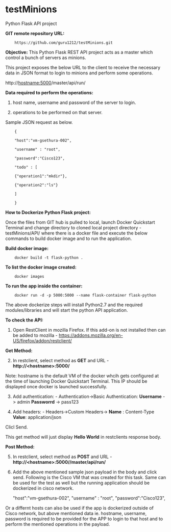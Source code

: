 # testMinions
Python Flask API project

**GIT remote repository URL:**

		https://github.com/guru1212/testMinions.git

**Objective:** This Python Flask REST API project acts as a master which control a bunch of servers as minions.

This project exposes the below URL to the client to receive the necessary data in JSON format to login to minions and perform some operations.

http://<hostname:5000>/master/api/run/

**Data required to perform the operations:**

1) host name, username and password of the server to login.

2) operations to be performed on that server.

Sample JSON request as below.


		{

		"host":"vm-gsethura-002",

		"username" : "root",

		"password":"Cisco123",

		"todo" : [

		{"operation1":"mkdir"},

		{"operation2":"ls"}

		]

		}

**How to Dockerize Python Flask project:**

Once the files from GIT hub is pulled to local, launch Docker Quickstart Terminal and change directory to cloned local project directory - testMinions/API/ where there is a docker file and execute the below commands to build docker image and to run the application.

**Build docker image:** 

		docker build -t flask-python .

**To list the docker image created:** 

		docker images

**To run the app inside the container:** 

		docker run -d -p 5000:5000 --name flask-container flask-python

The above dockerize steps will install Python2.7 and the required modules/libraries and will start the python API application.

**To check the API:**
1) Open RestClient in mozilla Firefox. If this add-on is not installed then can be added to mozilla - https://addons.mozilla.org/en-US/firefox/addon/restclient/

**Get Method:**

2) In restclient, select method as **GET** and URL - **http://\<hostname\>:5000/**

  Note: hostname is the default VM of the docker whcih gets configured at the time of launching Docker Quickstart Terminal. This IP should be displayed once docker is launched successfully. 

3) Add authentication: - Authentication->Basic Authentication: **Username** -> admin **Passworrd** -> pass123

4) Add headers: - Headers->Custom Headers-> **Name** : Content-Type **Value**: application/json

Clicl Send.

This get method will just display **Hello World** in restclients response body.

**Post Method:**

5) In restclient, select method as **POST** and URL - **http://\<hostname\>:5000//master/api/run/**

6) Add the above mentioned sample json payload in the body and click send. Following is the Cisco VM that was created for this task. Same can be used for the test as well but the running application should be dockerized in cisco network.

  	"host":"vm-gsethura-002",
	"username" : "root",
	"password":"Cisco123",

Or a differnt hosts can also be used if the app is dockerized outside of Cisco network, but above mentioned data ie. hostname, username, password is required to be provided for the APP to login to that host and to perform the mentioned operations in the payload.
